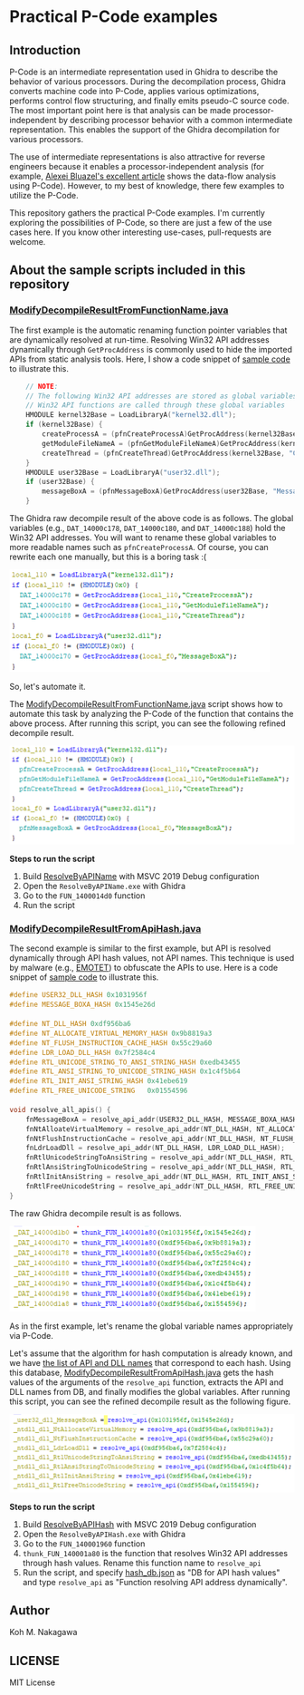 # Practical P-Code examples

## Introduction

P-Code is an intermediate representation used in Ghidra to describe the behavior of various processors.
During the decompilation process, Ghidra converts machine code into P-Code, applies various optimizations, performs control flow structuring, and finally emits pseudo-C source code.
The most important point here is that analysis can be made processor-independent by describing processor behavior with a common intermediate representation. This enables the support of the Ghidra decompilation for various processors.

The use of intermediate representations is also attractive for reverse engineers because it enables a processor-independent analysis (for example, [Alexei Bluazel's excellent article](https://www.riverloopsecurity.com/blog/2019/05/pcode/) shows the data-flow analysis using P-Code). However, to my best of knowledge, there few examples to utilize the P-Code.

This repository gathers the practical P-Code examples. I'm currently exploring the possibilities of P-Code, so there are just a few of the use cases here. If you know other interesting use-cases, pull-requests are welcome.

## About the sample scripts included in this repository

### [ModifyDecompileResultFromFunctionName.java](./ghidra_scripts/ModifyDecompileResultFromFunctionName.java)

The first example is the automatic renaming function pointer variables that are dynamically resolved at run-time. Resolving Win32 API addresses dynamically through `GetProcAddress` is commonly used to hide the imported APIs from static analysis tools. Here, I show a code snippet of [sample code](https://github.com/kohnakagawa/PracticalPCode/blob/main/SampleCode/ResolveByAPIName/Main.c#L42-L54) to illustrate this.

```c
	// NOTE:
	// The following Win32 API addresses are stored as global variables
	// Win32 API functions are called through these global variables
	HMODULE kernel32Base = LoadLibraryA("kernel32.dll");
	if (kernel32Base) {
		createProcessA = (pfnCreateProcessA)GetProcAddress(kernel32Base, "CreateProcessA");
		getModuleFileNameA = (pfnGetModuleFileNameA)GetProcAddress(kernel32Base, "GetModuleFileNameA");
		createThread = (pfnCreateThread)GetProcAddress(kernel32Base, "CreateThread");
	}
	HMODULE user32Base = LoadLibraryA("user32.dll");
	if (user32Base) {
		messageBoxA = (pfnMessageBoxA)GetProcAddress(user32Base, "MessageBoxA");
	}
```

The Ghidra raw decompile result of the above code is as follows. The global variables (e.g., `DAT_14000c178`, `DAT_14000c180`, and `DAT_14000c188`) hold the Win32 API addresses. You will want to rename these global variables to more readable names such as `pfnCreateProcessA`. Of course, you can rewrite each one manually, but this is a boring task :(

![Ghidra raw decompile result](./assets/ghidra_raw_decompile_result.png)

So, let's automate it.

The [ModifyDecompileResultFromFunctionName.java](./ghidra_scripts/ModifyDecompileResultFromFunctionName.java) script shows how to automate this task by analyzing the P-Code of the function that contains the above process. After running this script, you can see the following refined decompile result.

![Ghidra refined decompile result](./assets/ghidra_refined_decompile_result.png)

**Steps to run the script**

1. Build [ResolveByAPIName](https://github.com/kohnakagawa/PracticalPCode/tree/main/SampleCode/ResolveByAPIName) with MSVC 2019 Debug configuration
1. Open the `ResolveByAPIName.exe` with Ghidra
1. Go to the `FUN_1400014d0` function
1. Run the script

### [ModifyDecompileResultFromApiHash.java](./ghidra_scripts/ModifyDecompileResultFromApiHash.java)

The second example is similar to the first example, but API is resolved dynamically through API hash values, not API names. This technique is used by malware (e.g., [EMOTET](https://www.netscout.com/blog/asert/emotet-whats-changed)) to obfuscate the APIs to use. Here is a code snippet of [sample code](https://github.com/kohnakagawa/PracticalPCode/blob/main/SampleCode/ResolveByAPIHash/Main.c#L196-L217) to illustrate this.

```c
#define USER32_DLL_HASH 0x1031956f
#define MESSAGE_BOXA_HASH 0x1545e26d

#define NT_DLL_HASH 0xdf956ba6
#define NT_ALLOCATE_VIRTUAL_MEMORY_HASH 0x9b8819a3
#define NT_FLUSH_INSTRUCTION_CACHE_HASH 0x55c29a60
#define LDR_LOAD_DLL_HASH 0x7f2584c4
#define RTL_UNICODE_STRING_TO_ANSI_STRING_HASH 0xedb43455
#define RTL_ANSI_STRING_TO_UNICODE_STRING_HASH 0x1c4f5b64
#define RTL_INIT_ANSI_STRING_HASH 0x41ebe619
#define RTL_FREE_UNICODE_STRING   0x01554596

void resolve_all_apis() {
    fnMessageBoxA = resolve_api_addr(USER32_DLL_HASH, MESSAGE_BOXA_HASH);
    fnNtAlloateVirtualMemory = resolve_api_addr(NT_DLL_HASH, NT_ALLOCATE_VIRTUAL_MEMORY_HASH);
    fnNtFlushInstructionCache = resolve_api_addr(NT_DLL_HASH, NT_FLUSH_INSTRUCTION_CACHE_HASH);
    fnLdrLoadDll = resolve_api_addr(NT_DLL_HASH, LDR_LOAD_DLL_HASH);
    fnRtlUnicodeStringToAnsiString = resolve_api_addr(NT_DLL_HASH, RTL_UNICODE_STRING_TO_ANSI_STRING_HASH);
    fnRtlAnsiStringToUnicodeString = resolve_api_addr(NT_DLL_HASH, RTL_ANSI_STRING_TO_UNICODE_STRING_HASH);
    fnRtlInitAnsiString = resolve_api_addr(NT_DLL_HASH, RTL_INIT_ANSI_STRING_HASH);
    fnRtlFreeUnicodeString = resolve_api_addr(NT_DLL_HASH, RTL_FREE_UNICODE_STRING);
}
```

The raw Ghidra decompile result is as follows.

![Ghidra raw decompile result](./assets/ghidra_raw_decompile_result2.png)

As in the first example, let's rename the global variable names appropriately via P-Code.

Let's assume that the algorithm for hash computation is already known, and we have [the list of API and DLL names](./ghidra_scripts/hash_db.json) that correspond to each hash. Using this database, [ModifyDecompileResultFromApiHash.java](./ghidra_scripts/ModifyDecompileResultFromApiHash.java) gets the hash values of the arguments of the `resolve_api` function, extracts the API and DLL names from DB, and finally modifies the global variables. After running this script, you can see the refined decompile result as the following figure.

![Ghidra refined decompile result](./assets/ghidra_refined_decompile_result2.png)

**Steps to run the script**

1. Build [ResolveByAPIHash](https://github.com/kohnakagawa/PracticalPCode/tree/main/SampleCode/ResolveByAPIHash) with MSVC 2019 Debug configuration
1. Open the `ResolveByAPIHash.exe` with Ghidra
1. Go to the `FUN_140001960` function
1. `thunk_FUN_140001a80` is the function that resolves Win32 API addresses through hash values. Rename this function name to `resolve_api`
1. Run the script, and specify [hash_db.json](./ghidra_scripts/hash_db.json) as "DB for API hash values" and type `resolve_api` as "Function resolving API address dynamically".

## Author

Koh M. Nakagawa

## LICENSE

MIT License
